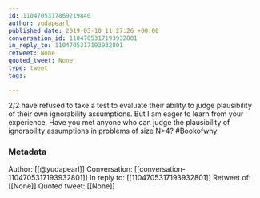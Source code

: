 ```yaml
---
id: 1104705317869219840
author: yudapearl
published_date: 2019-03-10 11:27:26 +00:00
conversation_id: 1104705317193932801
in_reply_to: 1104705317193932801
retweet: None
quoted_tweet: None
type: tweet
tags:

---
```


2/2
have refused to take a test to evaluate their ability to judge plausibility of their own ignorability assumptions. But I am eager to learn from your experience. Have you met anyone who can judge the plausibility of ignorability assumptions in problems of size N&gt;4? #Bookofwhy

### Metadata

Author: [[@yudapearl]]
Conversation: [[conversation-1104705317193932801]]
In reply to: [[1104705317193932801]]
Retweet of: [[None]]
Quoted tweet: [[None]]
